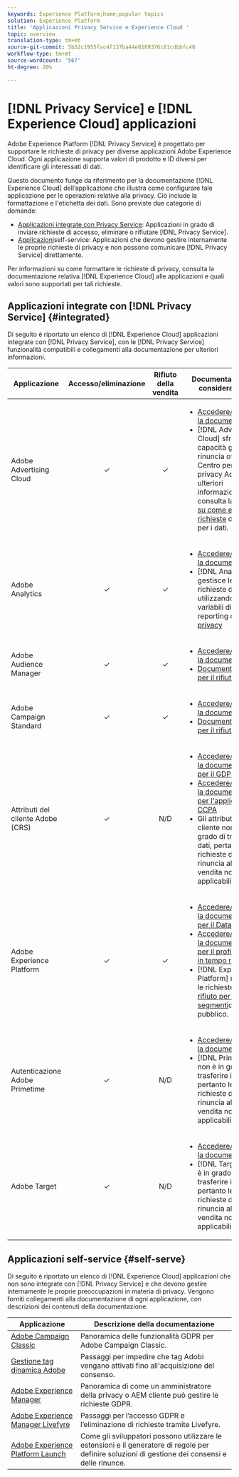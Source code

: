 ```yaml
---
keywords: Experience Platform;home;popular topics
solution: Experience Platform
title: 'Applicazioni Privacy Service e Experience Cloud '
topic: overview
translation-type: tm+mt
source-git-commit: 5b32c1955fac4f137ba44e8189376c81cdbbfc40
workflow-type: tm+mt
source-wordcount: '567'
ht-degree: 20%

---
```



# [!DNL Privacy Service] e [!DNL Experience Cloud] applicazioni

 Adobe Experience Platform [!DNL Privacy Service] è progettato per supportare le richieste di privacy per diverse applicazioni Adobe Experience Cloud. Ogni applicazione supporta valori di prodotto e ID diversi per identificare gli interessati di dati.

Questo documento funge da riferimento per la documentazione [!DNL Experience Cloud] dell’applicazione che illustra come configurare tale applicazione per le operazioni relative alla privacy. Ciò include la formattazione e l&#39;etichetta dei dati. Sono previste due categorie di domande:

* [Applicazioni integrate con Privacy Service](#integrated): Applicazioni in grado di inviare richieste di accesso, eliminare o rifiutare [!DNL Privacy Service].
* [Applicazioni](#self-serve)self-service: Applicazioni che devono gestire internamente le proprie richieste di privacy e non possono comunicare [!DNL Privacy Service] direttamente.

Per informazioni su come formattare le richieste di privacy, consulta la documentazione relativa [!DNL Experience Cloud] alle applicazioni e quali valori sono supportati per tali richieste.

## Applicazioni integrate con [!DNL Privacy Service] {#integrated}

Di seguito è riportato un elenco di [!DNL Experience Cloud] applicazioni integrate con [!DNL Privacy Service], con le [!DNL Privacy Service] funzionalità compatibili e collegamenti alla documentazione per ulteriori informazioni.

| Applicazione | Accesso/eliminazione | Rifiuto della vendita | Documentazione e considerazioni |
--- | :---: | :---: | ---
| Adobe Advertising Cloud | ✓ | ✓ | <ul><li>[Accedere/eliminare la documentazione](https://docs.adobe.com/content/help/en/advertising-cloud/all/privacy/ad-cloud-gdpr.html) </li><li>[!DNL Advertising Cloud] sfrutta le capacità globali di rinuncia offerte dal Centro per la privacy  Adobe. Per ulteriori informazioni, consulta la guida [su come effettuare richieste](https://docs.adobe.com/content/help/it-IT/audience-manager/user-guide/overview/data-privacy/data-privacy-requests.html#opt-out-requests) di privacy per i dati.</li></ul> |
| Adobe Analytics | ✓ | ✓ | <ul><li>[Accedere/eliminare la documentazione](https://docs.adobe.com/content/help/en/analytics/admin/data-governance/an-gdpr-overview.html)</li><li>[!DNL Analytics] gestisce le richieste di rifiuto utilizzando le variabili di reporting della [privacy](https://docs.adobe.com/content/help/it-IT/analytics/admin/data-governance/consent-variables.html)</li></ul> |
| Adobe Audience Manager | ✓ | ✓ | <ul><li>[Accedere/eliminare la documentazione](https://docs.adobe.com/content/help/it-IT/audience-manager/user-guide/overview/data-privacy/data-privacy-requests.html)</li><li>[Documentazione per il rifiuto](https://docs.adobe.com/content/help/en/audience-manager/user-guide/features/declared-ids.html)</li></ul> |
| Adobe Campaign Standard | ✓ | ✓ | <ul><li>[Accedere/eliminare la documentazione](https://docs.campaign.adobe.com/doc/standard/getting_started/en/ACS_GDPR.html)</li><li>[Documentazione per il rifiuto](../segmentation/honoring-opt-outs.md)</li></ul> |
|  Attributi del cliente Adobe (CRS) | ✓ | N/D | <ul><li>[Accedere/eliminare la documentazione per il GDPR](https://docs.adobe.com/content/help/it-IT/core-services/interface/customer-attributes/gdpr.html)</li><li>[Accedere/eliminare la documentazione per l&#39;applicazione CCPA](https://docs.adobe.com/content/help/it-IT/core-services/interface/customer-attributes/ccpa.html)</li><li>Gli attributi del cliente non sono in grado di trasferire i dati, pertanto le richieste di rinuncia alla vendita non sono applicabili.</li></ul> |
| Adobe Experience Platform | ✓ | ✓ | <ul><li>[Accedere/eliminare la documentazione per il Data Lake](../catalog/privacy.md)</li><li>[Accedere/eliminare la documentazione per il profilo cliente in tempo reale](../profile/privacy.md)</li><li>[!DNL Experience Platform] rispetta le richieste di [rifiuto per i segmenti](../segmentation/honoring-opt-outs.md)di pubblico.</li></ul> |
| Autenticazione  Adobe Primetime | ✓ | N/D | <ul><li>[Accedere/eliminare la documentazione](http://tve.helpdocsonline.com/how-to-make-a-privacy-request)</li><li>[!DNL Primetime] non è in grado di trasferire i dati, pertanto le richieste di rinuncia alla vendita non sono applicabili.</li></ul> |
| Adobe Target | ✓ | N/D | <ul><li>[Accedere/eliminare la documentazione](https://docs.adobe.com/content/help/it-IT/target/using/implement-target/before-implement/privacy/cmp-privacy-and-general-data-protection-regulation.html)</li><li>[!DNL Target] non è in grado di trasferire i dati, pertanto le richieste di rinuncia alla vendita non sono applicabili.</li></ul> |


## Applicazioni self-service {#self-serve}

Di seguito è riportato un elenco di [!DNL Experience Cloud] applicazioni che non sono integrate con [!DNL Privacy Service] e che devono gestire internamente le proprie preoccupazioni in materia di privacy. Vengono forniti collegamenti alla documentazione di ogni applicazione, con descrizioni dei contenuti della documentazione.

| Applicazione | Descrizione della documentazione |
| ------- | ----------- |
| [Adobe Campaign Classic](https://docs.campaign.adobe.com/doc/AC/getting_started/EN/ACC_GDPR.html) | Panoramica delle funzionalità GDPR per Adobe Campaign Classic. |
| [Gestione tag dinamica  Adobe](https://docs.adobe.com/content/help/it-IT/dtm/using/tools/opt-in.html) | Passaggi per impedire che  tag Adobi vengano attivati fino all&#39;acquisizione del consenso. |
| [Adobe Experience Manager](https://helpx.adobe.com/experience-manager/6-4/managing/using/gdpr-compliance.html) | Panoramica di come un amministratore della privacy o AEM cliente può gestire le richieste GDPR. |
| [Adobe Experience Manager Livefyre](https://docs.adobe.com/content/help/en/livefyre/using/settings-other/privacy-requests/c-gdpr-compliance.html) | Passaggi per l’accesso GDPR e l’eliminazione di richieste tramite Livefyre. |
| [Adobe Experience Platform Launch](https://docs.adobelaunch.com/client-side-information/deploy-javascript-tags-to-opt-in-to-launch) | Come gli sviluppatori possono utilizzare le estensioni e il generatore di regole per definire soluzioni di gestione dei consensi e delle rinunce. |
